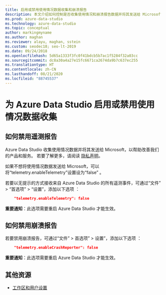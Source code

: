 ```yaml
---
title: 启用或禁用使用情况数据收集和崩溃报告
description: 本文介绍如何控制是否收集使用情况和崩溃报告数据并将其发送给 Microsoft。
ms.prod: azure-data-studio
ms.technology: azure-data-studio
ms.topic: conceptual
author: markingmyname
ms.author: maghan
ms.reviewer: alayu, maghan, sstein
ms.custom: seodec18; seo-lt-2019
ms.date: 09/24/2018
ms.openlocfilehash: 5d65a1333f3fc0f41bdcb5b7ac1f5284f32a03cc
ms.sourcegitcommit: dc8a30a4a27e15fc6671ca2674da9b7c637ec255
ms.translationtype: HT
ms.contentlocale: zh-CN
ms.lasthandoff: 08/21/2020
ms.locfileid: "88745537"
---
```

# <a name="enable-or-disable-usage-data-collection-for-azure-data-studio"></a>为 Azure Data Studio 启用或禁用使用情况数据收集

## <a name="how-to-disable-telemetry-reporting"></a>如何禁用遥测报告

Azure Data Studio 收集使用情况数据并将其发送给 Microsoft，以帮助改善我们的产品和服务。 若要了解更多，请阅读 [隐私声明](https://go.microsoft.com/fwlink/?LinkID=528096&clcid=0x409)。

如果不想将使用情况数据发送给 Microsoft，可以将“telemetry.enableTelemetry”设置设为“false” 。

若要以无提示的方式接收来自 Azure Data Studio 的所有遥测事件，可通过“文件” > “首选项” > “设置”，添加以下选项  ：

```json
    "telemetry.enableTelemetry": false
```

**重要通知**：此选项需要重启 Azure Data Studio 才能生效。 

## <a name="how-to-disable-crash-reporting"></a>如何禁用崩溃报告

若要禁用崩溃报告，可通过“文件” > 首选项” > 设置”，添加以下选项  ：

```json
    "telemetry.enableCrashReporter": false
```

**重要通知**：此选项需要重启 Azure Data Studio 才能生效。

## <a name="additional-resources"></a>其他资源
- [工作区和用户设置](settings.md)
